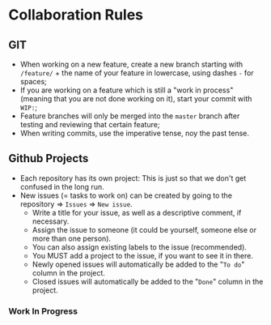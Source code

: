 # Collaboration Rules

## GIT
* When working on a new feature, create a new branch starting with `/feature/` + the name of your feature in lowercase, using dashes `-` for spaces;
* If you are working on a feature which is still a "work in process" (meaning that you are not done working on it), start your commit with `WIP:`;
* Feature branches will only be merged into the `master` branch after testing and reviewing that certain feature;
* When writing commits, use the imperative tense, noy the past tense.

## Github Projects
* Each repository has its own project: This is just so that we don't get confused in the long run.
* New issues (= tasks to work on) can be created by going to the repository => `Issues` => `New issue`.
  - Write a title for your issue, as well as a descriptive comment, if necessary.
  - Assign the issue to someone (it could be yourself, someone else or more than one person).
  - You can also assign existing labels to the issue (recommended).
  - You MUST add a project to the issue, if you want to see it in there.
  - Newly opened issues will automatically be added to the "`To do`" column in the project.
  - Closed issues will automatically be added to the "`Done`" column in the project.

### Work In Progress
